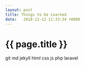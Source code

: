 ```yaml
---
layout: post
title: Things to be Learned
date:   2018-12-12 11:33:34 +0800
---
```


{{ page.title }}
================

git md jekyll html css js php laravel 
